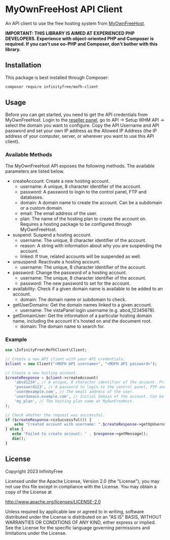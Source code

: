 # MyOwnFreeHost API Client

An API client to use the free hosting system from [MyOwnFreeHost](https://myownfreehost.net).

**IMPORTANT: THIS LIBRARY IS AIMED AT EXPERIENCED PHP DEVELOPERS. Experience with object-oriented PHP and Composer is required. If you can't use oo-PHP and Composer, don't bother with this library.**

## Installation

This package is best installed through Composer:

```bash
composer require infinityfree/mofh-client
```

## Usage

Before you can get started, you need to get the API credentials from MyOwnFreeHost. Login to the [reseller panel](https://panel.myownfreehost.net), go to API -> Setup WHM API -> select the domain you want to configure. Copy the API Username and API password and set your own IP address as the Allowed IP Address (the IP address of your computer, server, or wherever you want to use this API client).

### Available Methods

The MyOwnFreeHost API exposes the following methods. The available parameters are listed below.

- createAccount: Create a new hosting account.
    - username: A unique, 8 character identifier of the account.
    - password: A password to login to the control panel, FTP and databases.
    - domain: A domain name to create the account. Can be a subdomain or a custom domain.
    - email: The email address of the user.
    - plan: The name of the hosting plan to create the account on. Requires a hosting package to be configured through MyOwnFreeHost.
- suspend: Suspend a hosting account.
    - username: The unique, 8 character identifier of the account.
    - reason: A string with information about why you are suspending the account.
    - linked: If true, related accounts will be suspended as well.
- unsuspend: Reactivate a hosting account.
    - username: The unique, 8 character identifier of the account.
- password: Change the password of a hosting account.
    - username: The unique, 8 character identifier of the account.
    - password: The new password to set for the account.
- availability: Check if a given domain name is available to be added to an account.
    - domain: The domain name or subdomain to check.
- getUserDomains: Get the domain names linked to a given account.
    - username: The vistaPanel login username (e.g. abcd_12345678).
- getDomainUser: Get the information of a particular hosting domain name, including the account it's hosted on and the document root.
    - domain: The domain name to search for.

### Example

```php
use \InfinityFree\MofhClient\Client;

// Create a new API client with your API credentials.
$client = new Client("<MOFH API username>", "<MOFH API password>");

// Create a new hosting account.
$createResponse = $client->createAccount(
    'abcd1234', // A unique, 8 character identifier of the account. Primarily used as internal identifier.
    'password123', // A password to login to the control panel, FTP and databases.
    'user@example.com', // The email address of the user.
    'userdomain.example.com', // Initial domain of the account. Can be a subdomain or a custom domain.
    'my_plan', // The hosting plan name at MyOwnFreeHost.
);

// Check whether the request was successful.
if ($createResponse->isSuccessful()) {
    echo "Created account with username: ".$createResponse->getVpUsername();
} else {
   echo 'Failed to create account: ' . $response->getMessage();
   die();
}
```

## License

Copyright 2023 InfinityFree

Licensed under the Apache License, Version 2.0 (the "License");
you may not use this file except in compliance with the License.
You may obtain a copy of the License at

   http://www.apache.org/licenses/LICENSE-2.0

Unless required by applicable law or agreed to in writing, software
distributed under the License is distributed on an "AS IS" BASIS,
WITHOUT WARRANTIES OR CONDITIONS OF ANY KIND, either express or implied.
See the License for the specific language governing permissions and
limitations under the License.
